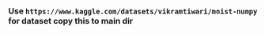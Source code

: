 ### Use ```https://www.kaggle.com/datasets/vikramtiwari/mnist-numpy``` for dataset copy this to main dir
